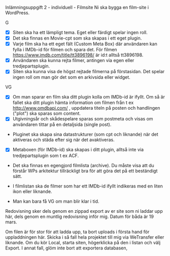Inlämningsuppgift 2 - individuell - Filmsite
Ni ska bygga en film-site i WordPress.

G

- [x] Siten ska ha ett lämpligt tema. Eget eller färdigt spelar ingen roll.
- [x] Det ska finnas en Movie-cpt som ska skapas i ett eget plugin.
- [x] Varje film ska ha ett eget fält (Custom Meta Box) där användaren kan fylla i IMDb-id för filmen och spara det. För filmen https://www.imdb.com/title/tt3896198/ är id:t alltså tt3896198.
- [x]  Användaren ska kunna rejta filmer, antingen via egen eller tredjepartsplugin.
- [x] Siten ska kunna visa de högst rejtade filmerna på förstasidan. Det spelar ingen roll om man gör det som en arkivsida eller widget.

VG

- [x] Om man sparar en film ska ditt plugin kolla om IMDb-id är ifyllt. Om så är fallet ska ditt plugin hämta information om filmen från t ex http://www.omdbapi.com/ , uppdatera titeln på posten och handlingen ("plot") ska sparas som content.
- [x] Utgivningsår och skådespelare sparas som postmeta och visas om användaren tittar på en detaljsida (single post).
- Pluginet ska skapa sina datastrukturer (som cpt och liknande) när det aktiveras och städa efter sig när det avaktiveras.
- [x] Metaboxen (för IMDb-id) ska skapas i ditt plugin, alltså inte via tredjepartsplugin som t ex ACF.
- Det ska finnas en egengjord filmlista (archive). Du måste visa att du förstår WPs arkitektur tillräckligt bra för att göra det på ett beständigt sätt.
- I filmlistan ska de filmer som har ett IMDb-id ifyllt indikeras med en liten ikon eller liknande.

- Man kan bara få VG om man blir klar i tid.

Redovisning sker dels genom en zippad export av er site som ni laddar upp här, dels genom en muntlig redovisning inför mig. Datum för båda är 19 mars.

Om filen är för stor för att ladda upp, ta bort uploads i första hand för uppladdningen här. Skicka i så fall hela projektet till mig via WeTransfer eller liknande. Om du kör Local, starta siten, högerklicka på den i listan och välj Export. I annat fall, glöm inte bort att exportera databasen,
